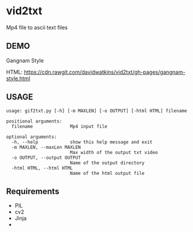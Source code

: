 vid2txt
=======

Mp4 file to ascii text files

DEMO
----

Gangnam Style

HTML: https://cdn.rawgit.com/davidwatkins/vid2txt/gh-pages/gangnam-style.html

USAGE
-----

```
usage: gif2txt.py [-h] [-m MAXLEN] [-o OUTPUT] [-html HTML] filename

positional arguments:
  filename              Mp4 input file

optional arguments:
  -h, --help            show this help message and exit
  -m MAXLEN, --maxLen MAXLEN
                        Max width of the output txt video
  -o OUTPUT, --output OUTPUT
                        Name of the output directory
  -html HTML, --html HTML
                        Name of the html output file

```

Requirements
-----------

* PIL
* cv2
* Jinja
* 
